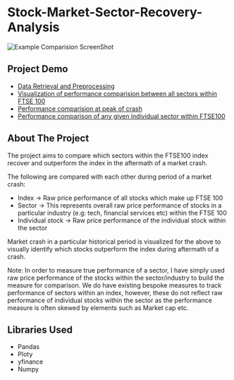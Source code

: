 # Stock-Market-Sector-Recovery-Analysis

![Example Comparision ScreenShot](https://github.com/Naharul98/Stock-Market-Sector-Recovery-Analysis/blob/main/Screenshots/Sample-comparison.jpg?raw=true)

## Project Demo

* [Data Retrieval and Preprocessing](https://nbviewer.jupyter.org/github/Naharul98/Stock-Market-Sector-Recovery-Analysis/blob/main/Data-Retrieval-And-Preprocessing.ipynb)
* [Visualization of performance comparision between all sectors within FTSE 100](https://nbviewer.jupyter.org/github/Naharul98/Stock-Market-Sector-Recovery-Analysis/blob/main/Visualization-of-Performance-comparison---sector-to-index---during-crash.ipynb)
* [Performance comparision at peak of crash](https://nbviewer.jupyter.org/github/Naharul98/Stock-Market-Sector-Recovery-Analysis/blob/main/Performance-of-stocks-at-peak-of-crash-relative-to-index.ipynb)
* [Performance comparison of any given individual sector within FTSE100](https://nbviewer.jupyter.org/github/Naharul98/Stock-Market-Sector-Recovery-Analysis/blob/main/Performance-comparison-of-individual-sector-to-index.ipynb)


## About The Project

The project aims to compare which sectors within the FTSE100 index recover and outperform the index in the aftermath of a market crash. 

The following are compared with each other during period of a market crash:
* Index -> Raw price performance of all stocks which make up FTSE 100
* Sector -> This represents overall raw price performance of stocks in a particular industry (e.g: tech, financial services etc) within the FTSE 100
* Individual stock -> Raw price performance of the individual stock within the sector

Market crash in a particular historical period is visualized for the above to visually identify which stocks outperform the index during aftermath of a crash.

Note: In order to measure true performance of a sector, I have simply used raw price performance of the stocks within the sector/industry to build the measure for comparison. We do have existing bespoke measures to track performance of sectors within an index, however, these do not reflect raw performance of individual stocks within the sector as the  performance measure is often skewed by elements such as Market cap etc.

## Libraries Used
* Pandas
* Ploty
* yfinance
* Numpy
